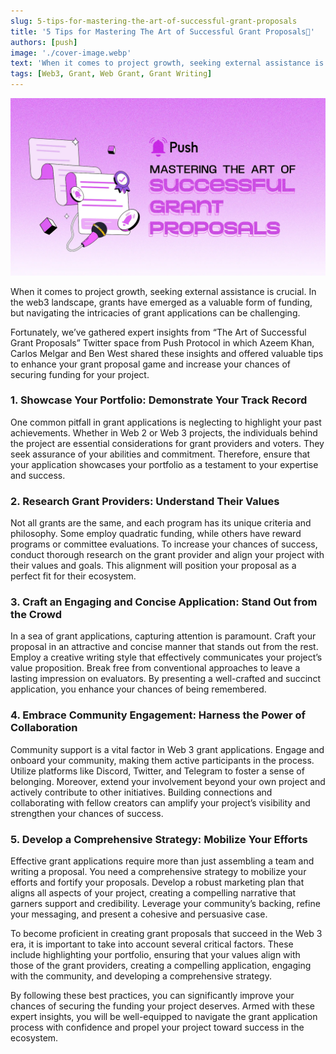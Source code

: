 ```yaml
---
slug: 5-tips-for-mastering-the-art-of-successful-grant-proposals
title: '5 Tips for Mastering The Art of Successful Grant Proposals📝'
authors: [push]
image: './cover-image.webp'
text: 'When it comes to project growth, seeking external assistance is crucial. In the web3 landscape, grants have emerged as a valuable form of funding, but navigating the intricacies of grant applications can be challenging.'
tags: [Web3, Grant, Web Grant, Grant Writing]
---
```


![Cover image of 5 Tips for Mastering The Art of Successful Grant Proposals📝](./cover-image.webp)

<!--truncate-->

When it comes to project growth, seeking external assistance is crucial. In the web3 landscape, grants have emerged as a valuable form of funding, but navigating the intricacies of grant applications can be challenging.

Fortunately, we’ve gathered expert insights from “The Art of Successful Grant Proposals” Twitter space from Push Protocol in which Azeem Khan, Carlos Melgar and Ben West shared these insights and offered valuable tips to enhance your grant proposal game and increase your chances of securing funding for your project.

### 1. Showcase Your Portfolio: Demonstrate Your Track Record

One common pitfall in grant applications is neglecting to highlight your past achievements. Whether in Web 2 or Web 3 projects, the individuals behind the project are essential considerations for grant providers and voters. They seek assurance of your abilities and commitment. Therefore, ensure that your application showcases your portfolio as a testament to your expertise and success.

### 2. Research Grant Providers: Understand Their Values

Not all grants are the same, and each program has its unique criteria and philosophy. Some employ quadratic funding, while others have reward programs or committee evaluations. To increase your chances of success, conduct thorough research on the grant provider and align your project with their values and goals. This alignment will position your proposal as a perfect fit for their ecosystem.

### 3. Craft an Engaging and Concise Application: Stand Out from the Crowd

In a sea of grant applications, capturing attention is paramount. Craft your proposal in an attractive and concise manner that stands out from the rest. Employ a creative writing style that effectively communicates your project’s value proposition. Break free from conventional approaches to leave a lasting impression on evaluators. By presenting a well-crafted and succinct application, you enhance your chances of being remembered.

### 4. Embrace Community Engagement: Harness the Power of Collaboration

Community support is a vital factor in Web 3 grant applications. Engage and onboard your community, making them active participants in the process. Utilize platforms like Discord, Twitter, and Telegram to foster a sense of belonging. Moreover, extend your involvement beyond your own project and actively contribute to other initiatives. Building connections and collaborating with fellow creators can amplify your project’s visibility and strengthen your chances of success.

### 5. Develop a Comprehensive Strategy: Mobilize Your Efforts

Effective grant applications require more than just assembling a team and writing a proposal. You need a comprehensive strategy to mobilize your efforts and fortify your proposals. Develop a robust marketing plan that aligns all aspects of your project, creating a compelling narrative that garners support and credibility. Leverage your community’s backing, refine your messaging, and present a cohesive and persuasive case.

To become proficient in creating grant proposals that succeed in the Web 3 era, it is important to take into account several critical factors. These include highlighting your portfolio, ensuring that your values align with those of the grant providers, creating a compelling application, engaging with the community, and developing a comprehensive strategy.

By following these best practices, you can significantly improve your chances of securing the funding your project deserves. Armed with these expert insights, you will be well-equipped to navigate the grant application process with confidence and propel your project toward success in the ecosystem.

